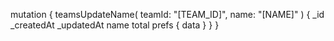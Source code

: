 mutation {
    teamsUpdateName(
        teamId: "[TEAM_ID]",
        name: "[NAME]"
    ) {
        _id
        _createdAt
        _updatedAt
        name
        total
        prefs {
            data
        }
    }
}
